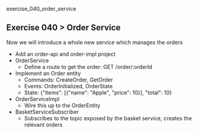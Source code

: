 exercise_040_order_service

## Exercise 040 > Order Service

Now we will introduce a whole new service which manages the orders

* Add an order-api and order-impl project
* OrderService
  * Define a route to get the order: GET /order/:orderId
* Implement an Order entity
  * Commands: CreateOrder, GetOrder
  * Events: OrderInitialized, OrderState
  * State: {"items": [{"name": "Apple", "price": 10}], "total": 10}
* OrderServiceImpl
  * Wire this up to the OrderEntity
* BasketServiceSubscriber
  * Subscribes to the topic exposed by the basket service, creates the relevant orders
 